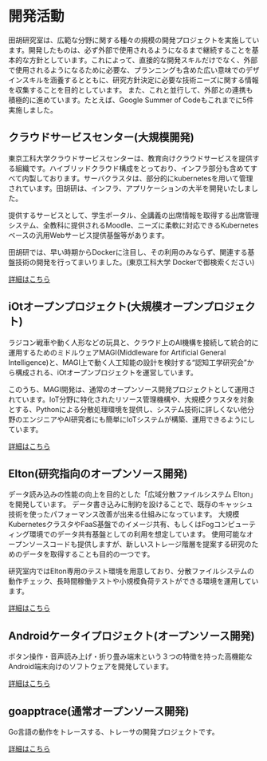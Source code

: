 # 開発活動

田胡研究室は、広範な分野に関する種々の規模の開発プロジェクトを実施しています。開発したものは、必ず外部で使用されるようになるまで継続することを基本的な方針としています。これによって、直接的な開発スキルだけでなく、外部で使用されるようになるために必要な、プランニングも含めた広い意味でのデザインスキルを涵養するとともに、研究方針決定に必要な技術ニーズに関する情報を収集することを目的としています。
また、これと並行して、外部との連携も積極的に進めています。たとえば、Google Summer of Codeもこれまでに5件実施しました。

## クラウドサービスセンター(大規模開発)  
東京工科大学クラウドサービスセンターは、教育向けクラウドサービスを提供する組織です。ハイブリッドクラウド構成をとっており、インフラ部分も含めてすべて内製しております。サーバクラスタは、部分的にkubernetesを用いて管理されています。田胡研は、インフラ、アプリケーションの大半を開発いたしました。

提供するサービスとして、学生ポータル、全講義の出席情報を取得する出席管理システム、全教科に提供されるMoodle、ニーズに柔軟に対応できるKubernetesベースの汎用Webサービス提供基盤等があります。

田胡研では、早い時期からDockerに注目し、その利用のみならず、関連する基盤技術の開発を行ってまいりました。(東京工科大学 Dockerで御検索ください)

[詳細はこちら](./cloud.html)

## iOtオープンプロジェクト(大規模オープンプロジェクト)   
ラジコン戦車や動く人形などの玩具と、クラウド上のAI機構を接続して統合的に運用するためのミドルウェアMAGI(Middleware for Artificial General Intelligence)と、MAGI上で動く人工知能の設計を検討する“認知工学研究会”から構成される、iOtオープンプロジェクトを運営しています。

このうち、MAGI開発は、通常のオープンソース開発プロジェクトとして運用されています。IoT分野に特化されたリソース管理機構や、大規模クラスタを対象とする、Pythonによる分散処理環境を提供し、システム技術に詳しくない他分野のエンジニアやAI研究者にも簡単にIoTシステムが構築、運用できるようにしています。

[詳細はこちら](https://www.iotaku.jp)

## Elton(研究指向のオープンソース開発)
データ読み込みの性能の向上を目的とした「広域分散ファイルシステム Elton」を開発しています。
データ書き込みに制約を設けることで、既存のキャッシュ技術を使ったパフォーマンス改善が出来る仕組みになっています。
大規模KubernetesクラスタやFaaS基盤でのイメージ共有、もしくはFogコンピューティング環境でのデータ共有基盤としての利用を想定しています。
使用可能なオープンソースコードも提供しますが、新しいストレージ階層を提案する研究のためのデータを取得することも目的の一つです。

研究室内ではElton専用のテスト環境を用意しており、分散ファイルシステムの動作チェック、長時間稼働テストや小規模負荷テストができる環境を運用しています。

[詳細はこちら](https://github.com/elton-project/elton)

## Androidケータイプロジェクト(オープンソース開発)
ボタン操作・音声読み上げ・折り畳み端末という３つの特徴を持った高機能なAndroid端末向けのソフトウェアを開発しています。

[詳細はこちら](./android.html)

## goapptrace(通常オープンソース開発)
Go言語の動作をトレースする、トレーサの開発プロジェクトです。

[詳細はこちら](https://github.com/yuuki0xff/goapptrace)

